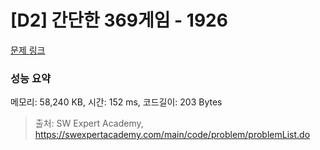 # [D2] 간단한 369게임 - 1926 

[문제 링크](https://swexpertacademy.com/main/code/problem/problemDetail.do?contestProbId=AV5PTeo6AHUDFAUq) 

### 성능 요약

메모리: 58,240 KB, 시간: 152 ms, 코드길이: 203 Bytes



> 출처: SW Expert Academy, https://swexpertacademy.com/main/code/problem/problemList.do
